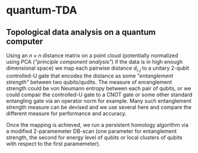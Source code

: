 # quantum-TDA
Topological data analysis on a quantum computer
---
Using an $n \times n$ distance matrix on a point cloud (potentially normalized using PCA (*"principle component analysis"*) if the data is in high enough dimensional space) we map each pairwise distance $d_{i,j}$ to a unitary $2$-qubit controlled-U gate that encodes the distance as some *"entanglement strength"* between two qubits/qudits. The measure of enranglement strength could be von Neumann entropy between each pair of qubits, or we could compair the controlled-U gate to a CNOT gate or some other standard entangling gate via an operator norm for example. Many such entanglement strength measure can be devised and we use several here and compare the different measure for performance and accuracy. 

Once the mapping is achieved, we run a persistent homology algorithm via a modified $2$-paramemeter DB-scan (one parameter for entanglement strength, the second for energy level of qubits or local clusters of qubits with respect to the first paramemeter). 
